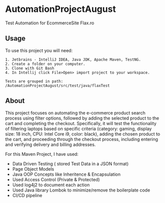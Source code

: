 # AutomationProjectAugust
Test Automation for EcommerceSite Flax.ro
## Usage
To use this project you will need:
```
1. Jetbrains - IntelliJ IDEA, Java JDK, Apache Maven, TestNG.
2. Create a folder on your computer.
3. Clone with Git Bash
4. In Intellij click File>Open> import project to your workspace.

Tests are grouped in path: /AutomationProjectAugust/src/test/java/flaxTest
```
## About
This project focuses on automating the e-commerce product search process using filter options, followed by adding the selected product to the cart and completing the checkout. Specifically, it will test the functionality of filtering laptops based on specific criteria (category: gaming, display size: 18 inch, CPU: Intel Core i9, color: black), adding the chosen product to the cart, and proceeding through the checkout process, including entering and verifying delivery and billing addresses.

For this Maven Project, I have used:
- Data Driven Testing ( stored Test Data in a JSON format)
- Page Object Models
- Java OOP Concepts like Inheritence & Encapsulation
- Used Access Control (Private & Protected)
- Used log4j2 to document each action
- Used Java library Lombok to minimize/remove the boilerplate code
- CI/CD pipeline
